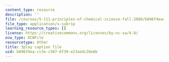 ```yaml
---
content_type: resource
description: ''
file: /courses/5-111-principles-of-chemical-science-fall-2008/b896f4eacc3ec5876f39e23aedc26e6b_PJFW3Vrv-5w.srt
file_type: application/x-subrip
learning_resource_types: []
license: https://creativecommons.org/licenses/by-nc-sa/4.0/
ocw_type: OCWFile
resourcetype: Other
title: 3play caption file
uid: b896f4ea-cc3e-c587-6f39-e23aedc26e6b
---
```

